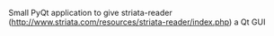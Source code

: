 Small PyQt application to give striata-reader (http://www.striata.com/resources/striata-reader/index.php) a Qt GUI